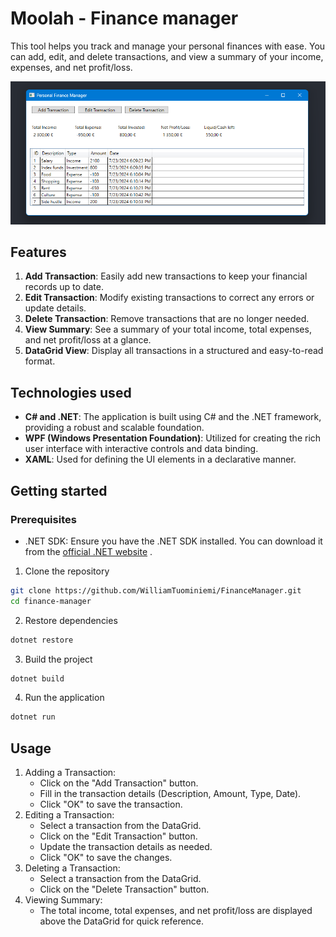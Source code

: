 # Moolah - Finance manager

This tool helps you track and manage your personal finances with ease. You can add, edit, and delete transactions, and view a summary of your income, expenses, and net profit/loss.

![Finance manager](/assets/images/screenshot.png)

## Features

1. **Add Transaction**: Easily add new transactions to keep your financial records up to date.
2. **Edit Transaction**: Modify existing transactions to correct any errors or update details.
3. **Delete Transaction**: Remove transactions that are no longer needed.
4. **View Summary**: See a summary of your total income, total expenses, and net profit/loss at a glance.
5. **DataGrid View**: Display all transactions in a structured and easy-to-read format.

## Technologies used

- **C# and .NET**: The application is built using C# and the .NET framework, providing a robust and scalable foundation.
- **WPF (Windows Presentation Foundation)**: Utilized for creating the rich user interface with interactive controls and data binding.
- **XAML**: Used for defining the UI elements in a declarative manner.

## Getting started

### Prerequisites

- .NET SDK: Ensure you have the .NET SDK installed. You can download it from the [official .NET website](https://dotnet.microsoft.com/en-us/download/dotnet-framework) .

1. Clone the repository

```bash
git clone https://github.com/WilliamTuominiemi/FinanceManager.git
cd finance-manager
```

2. Restore dependencies

```bash
dotnet restore
```

3. Build the project

```bash
dotnet build
```

4. Run the application

```bash
dotnet run
```

## Usage

1. Adding a Transaction:
   - Click on the "Add Transaction" button.
   - Fill in the transaction details (Description, Amount, Type, Date).
   - Click "OK" to save the transaction.
2. Editing a Transaction:
   - Select a transaction from the DataGrid.
   - Click on the "Edit Transaction" button.
   - Update the transaction details as needed.
   - Click "OK" to save the changes.
3. Deleting a Transaction:
   - Select a transaction from the DataGrid.
   - Click on the "Delete Transaction" button.
4. Viewing Summary:
   - The total income, total expenses, and net profit/loss are displayed above the DataGrid for quick reference.
